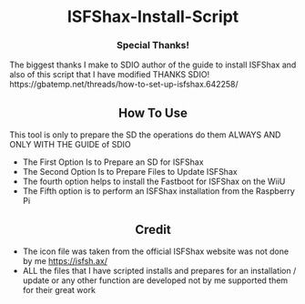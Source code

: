 <h1 align="center"> ISFShax-Install-Script</h1>

<h3 align="center">Special Thanks!</h3>
The biggest thanks I make to SDIO author of the guide to install ISFShax and also of this script that I have modified 
THANKS SDIO! https://gbatemp.net/threads/how-to-set-up-isfshax.642258/

<h2 align="center"> How To Use </h2>
This tool is only to prepare the SD the operations do them ALWAYS AND ONLY WITH THE GUIDE of SDIO

- The First Option Is to Prepare an SD for ISFShax
- The Second Option Is to Prepare Files to Update ISFShax
- The fourth option helps to install the Fastboot for ISFShax on the WiiU
- The Fifth option is to perform an ISFShax installation from the Raspberry Pi

<h2 align="center"> Credit </h2>

- The icon file was taken from the official ISFShax website was not done by me https://isfsh.ax/
- ALL the files that I have scripted installs and prepares for an installation / update
or any other function are developed not by me supported them for their great work
